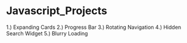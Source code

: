 # Javascript_Projects

1.) Expanding Cards
2.) Progress Bar
3.) Rotating Navigation
4.) Hidden Search Widget
5.) Blurry Loading
